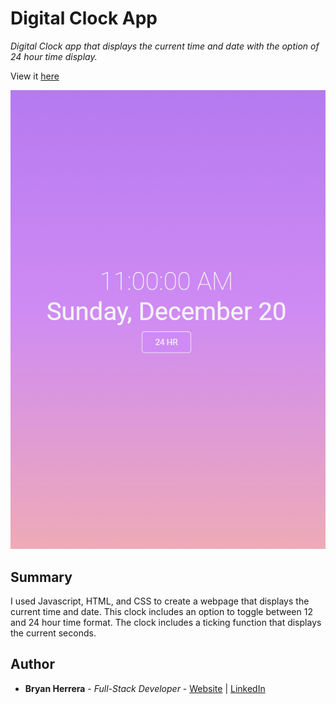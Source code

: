# Digital Clock App

*Digital Clock app that displays the current time and date with the option of 24 hour time display.*

View it [here](https://bcherrera14.github.io/digital-clock-app/)

![Digital Clock Image](DigitalClock.png)

## Summary

I used Javascript, HTML, and CSS to create a webpage that displays the current time and date. This clock includes an option to toggle between 12 and 24 hour time format. The clock includes a ticking function that displays the current seconds.

## Author

* **Bryan Herrera** - *Full-Stack Developer* - [Website](bryan-herrera.com) | [LinkedIn](https://www.linkedin.com/in/herrerabryan/)  
